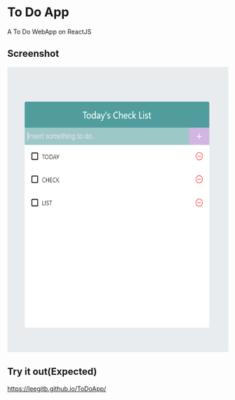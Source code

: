 # To Do App 

A To Do WebApp on ReactJS

## Screenshot

<img src="/screenshots/todos.png" height="650">

## Try it out(Expected)

https://leegitb.github.io/ToDoApp/
